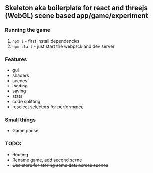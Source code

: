 ## Skeleton aka boilerplate for react and threejs (WebGL) scene based app/game/experiment

### Running the game
1) `npm i` - first install dependencies  
2) `npm start` - just start the webpack and dev server

### Features
- gui
- shaders
- scenes
- loading
- saving
- stats
- code splitting
- reselect selectors for performance

### Small things
- Game pause

### TODO:
- ~~Routing~~
- Rename game, add second scene
- ~~Use store for storing some data across scenes~~